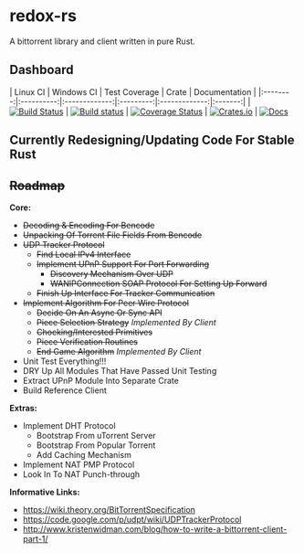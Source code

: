 redox-rs
=======
A bittorrent library and client written in pure Rust.

Dashboard
---------
| Linux CI | Windows CI | Test Coverage | Crate | Documentation |
|:--------:|:----------:|:-------------:|:---------:|:-------------:|:-------:|
| [![Build Status](https://travis-ci.org/GGist/redox-rs.svg?branch=master)](https://travis-ci.org/GGist/redox-rs) | [![Build status](https://ci.appveyor.com/api/projects/status/vwp832w2u745aa1u/branch/master?svg=true)](https://ci.appveyor.com/project/GGist/redox-rs/branch/master) | [![Coverage Status](https://coveralls.io/repos/GGist/redox-rs/badge.svg?branch=master)](https://coveralls.io/r/GGist/redox-rs?branch=master) | [![Crates.io](https://img.shields.io/crates/v/redox.svg)](https://crates.io/crates/redox) | [![Docs](https://img.shields.io/badge/docs-in--progress-blue.svg)](http://ggist.github.io/redox-rs/index.html)

Currently Redesigning/Updating Code For Stable Rust
---------------------------------------------------
~~Roadmap~~
-------
**Core:**
* ~~Decoding & Encoding For Bencode~~
* ~~Unpacking Of Torrent File Fields From Bencode~~
* ~~UDP Tracker Protocol~~
	* ~~Find Local IPv4 Interface~~
	* ~~Implement UPnP Support For Port Forwarding~~
		* ~~Discovery Mechanism Over UDP~~
		* ~~WANIPConnection SOAP Protocol For Setting Up Forward~~
	* ~~Finish Up Interface For Tracker Communication~~
* ~~Implement Algorithm For Peer Wire Protocol~~
	* ~~Decide On An Async Or Sync API~~
	* ~~Piece Selection Strategy~~ *Implemented By Client*
	* ~~Chocking/Interested Primitives~~
	* ~~Piece Verification Routines~~
	* ~~End Game Algorithm~~ *Implemented By Client*
* Unit Test Everything!!!
* DRY Up All Modules That Have Passed Unit Testing
* Extract UPnP Module Into Separate Crate
* Build Reference Client

**Extras:**
* Implement DHT Protocol
    * Bootstrap From uTorrent Server
    * Bootstrap From Popular Torrent
    * Add Caching Mechanism
* Implement NAT PMP Protocol
* Look In To NAT Punch-through

**Informative Links:**
* https://wiki.theory.org/BitTorrentSpecification
* https://code.google.com/p/udpt/wiki/UDPTrackerProtocol
* http://www.kristenwidman.com/blog/how-to-write-a-bittorrent-client-part-1/
